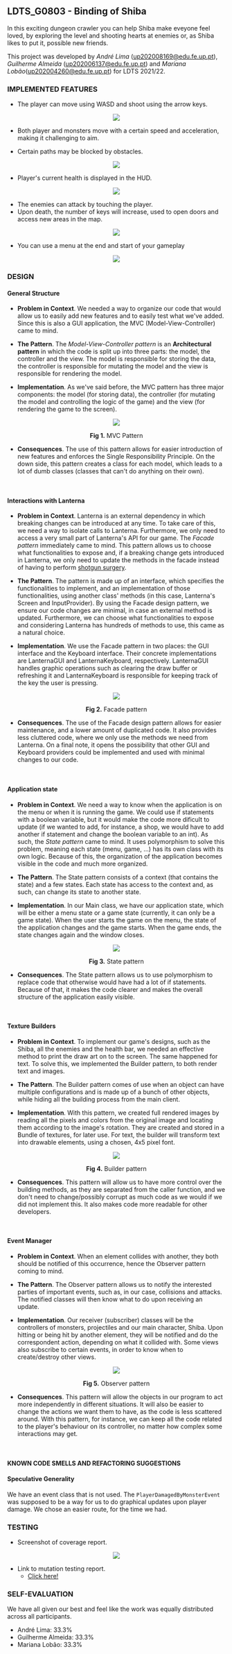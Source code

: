## LDTS_G0803 - Binding of Shiba

In this exciting dungeon crawler you can help Shiba make eveyone feel loved, by exploring the level and shooting hearts at enemies or, as Shiba likes to put it, possible new friends.

This project was developed by *André Lima* (up202008169@edu.fe.up.pt), *Guilherme Almeida* (up202006137@edu.fe.up.pt) and *Mariana Lobão*(up202004260@edu.fe.up.pt) for LDTS 2021/22.

### IMPLEMENTED FEATURES

- The player can move using WASD and shoot using the arrow keys.

<p align="center" justify="center">
    <img src="images/planned/projectiles-and-enemies.png" />
</p>

- Both player and monsters move with a certain speed and acceleration, making it challenging to aim. 

- Certain paths may be blocked by obstacles. 

<p align="center" justify="center">
    <img src="images/planned/keys.png" />
</p>

- Player's current health is displayed in the HUD.

<p align="center" justify="center">
    <img src="images/planned/shiba.png">
</p>

- The enemies can attack by touching the player.
- Upon death, the number of keys will increase, used to open doors and access new areas in the map.

<p align="center" justify="center">
    <img src="images/planned/keys_dropping.png" />
</p>

- You can use a menu at the end and start of your gameplay

<p align="center" justify="center">
    <img src="images/planned/menu.png" />
</p>


### DESIGN

#### General Structure

- **Problem in Context**. We needed a way to organize our code that would allow us to easily add new features and to easily test what we've added. Since this is also a GUI application, the MVC (Model-View-Controller) came to mind.

- **The Pattern**. The *Model-View-Controller pattern* is an **Architectural pattern** in which the code is split up into three parts: the model, the controller and the view. The model is responsible for storing the data, the controller is responsible for mutating the model and the view is responsible for rendering the model.

- **Implementation**. As we've said before, the MVC pattern has three major components: the model (for storing data), the controller (for mutating the model and controlling the logic of the game) and the view (for rendering the game to the screen).

<p align="center" justify="center">
    <img src="images/uml/mvc.png" />
</p>
<p align="center">
    <strong>Fig 1.</strong> MVC Pattern
</p>

- **Consequences**. The use of this pattern allows for easier introduction of new features and enforces the Single Responsibility Principle. On the down side, this pattern creates a class for each model, which leads to a lot of dumb classes (classes that can't do anything on their own).

<br>

#### Interactions with Lanterna

- **Problem in Context**. Lanterna is an external dependency in which breaking changes can be introduced at any time. To take care of this, we need a way to isolate calls to Lanterna. Furthermore, we only need to access a very small part of Lanterna's API for our game. The *Facade pattern* immediately came to mind. This pattern allows us to choose what functionalities to expose and, if a breaking change gets introduced in Lanterna, we only need to update the methods in the facade instead of having to perform [shotgun surgery](https://refactoring.guru/smells/shotgun-surgery).

- **The Pattern**. The pattern is made up of an interface, which specifies the functionalities to implement, and an implementation of those functionalities, using another class' methods (in this case, Lanterna's Screen and InputProvider). By using the Facade design pattern, we ensure our code changes are minimal, in case an external method is updated. Furthermore, we can choose what functionalities to expose and considering Lanterna has hundreds of methods to use, this came as a natural choice.

- **Implementation**. We use the Facade pattern in two places: the GUI interface and the Keyboard interface. Their concrete implementations are LanternaGUI and LanternaKeyboard, respectively. LanternaGUI handles graphic operations such as clearing the draw buffer or refreshing it and LanternaKeyboard is responsible for keeping track of the key the user is pressing.

<p align="center" justify="center">
    <img src="images/uml/facade.png" />
</p>
<p align="center">
    <strong>Fig 2.</strong> Facade pattern
</p>

- **Consequences**. The use of the Facade design pattern allows for easier maintenance, and a lower amount of duplicated code. It also provides less cluttered code, where we only use the methods we need from Lanterna. On a final note, it opens the possibility that other GUI and Keyboard providers could be implemented and used with minimal changes to our code.

<br>

#### Application state

- **Problem in Context**. We need a way to know when the application is on the menu or when it is running the game. We could use if statements with a boolean variable, but it would make the code more dificult to update (if we wanted to add, for instance, a shop, we would have to add another if statement and change the boolean variable to an int). As such, the *State pattern* came to mind. It uses polymorphism to solve this problem, meaning each state (menu, game, ...) has its own class with its own logic. Because of this, the organization of the application becomes visible in the code and much more organized.

- **The Pattern**. The State pattern consists of a context (that contains the state) and a few states. Each state has access to the context and, as such, can change its state to another state.

- **Implementation**. In our Main class, we have our application state, which will be either a menu state or a game state (currently, it can only be a game state). When the user starts the game on the menu, the state of the application changes and the game starts. When the game ends, the state changes again and the window closes.

<p align="center" justify="center">
    <img src="images/uml/state.jpg" />
</p>
<p align="center">
    <strong>Fig 3.</strong> State pattern
</p>

- **Consequences**. The State pattern allows us to use polymorphism to replace code that otherwise would have had a lot of if statements. Because of that, it makes the code clearer and makes the overall structure of the application easily visible.

<br>

#### Texture Builders

- **Problem in Context**. To implement our game's designs, such as the Shiba, all the enemies and the health bar, we needed an effective method to print the draw art on to the screen. The same happened for text. To solve this, we implemented the Builder pattern, to both render text and images.

- **The Pattern**. The Builder pattern comes of use when an object can have multiple configurations and is made up of a bunch of other objects, while hiding all the building process from the main client.

- **Implementation**. With this pattern, we created full rendered images by reading all the pixels and colors from the original image and locating them according to the image's rotation. They are created and stored in a Bundle of textures, for later use. For text, the builder will transform text into drawable elements, using a chosen, 4x5 pixel font.

<p align="center" justify="center">
    <img src="images/uml/builder.png" />
</p>
<p align="center">
    <strong>Fig 4.</strong> Builder pattern
</p>

- **Consequences**. This pattern will allow us to have more control over the building methods, as they are separated from the caller function, and we don't need to change/possibly corrupt as much code as we would if we did not implement this. It also makes code more readable for other developers.


<br>

#### Event Manager

- **Problem in Context**. When an element collides with another, they both should be notified of this occurrence, hence the Observer pattern coming to mind.  

- **The Pattern**. The Observer pattern allows us to notify the interested parties of important events, such as, in our case, collisions and attacks. The notified classes will then know what to do upon receiving an update.

- **Implementation**. Our receiver (subscriber) classes will be the controllers of monsters, projectiles and our main character, Shiba. Upon hitting or being hit by another element, they will be notified and do the correspondent action, depending on what it collided with. Some views also subscribe to certain events, in order to know when to create/destroy other views.

<p align="center" justify="center">
    <img src="images/uml/observer.png" />
</p>
<p align="center">
    <strong>Fig 5.</strong> Observer pattern
</p>

- **Consequences**. This pattern will allow the objects in our program to act more independently in different situations. It will also be easier to change the actions we want them to have, as the code is less scattered around. With this pattern, for instance, we can keep all the code related to the player's behaviour on its controller, no matter how complex some interactions may get.

<br />

#### KNOWN CODE SMELLS AND REFACTORING SUGGESTIONS

#### Speculative Generality

We have an event class that is not used. The `PlayerDamagedByMonsterEvent` was supposed to be a way for us to do graphical updates upon player damage. We chose an easier route, for the time we had.

### TESTING

- Screenshot of coverage report.

<p align="center" justify="center">
    <img src="images/screenshots/coverage.png" />
</p>


- Link to mutation testing report.
  - [Click here!](https://limwa.github.io/ldts-final-delivery/)



### SELF-EVALUATION

We have all given our best and feel like the work was equally distributed across all participants.

- André Lima: 33.3%
- Guilherme Almeida: 33.3%
- Mariana Lobão: 33.3%